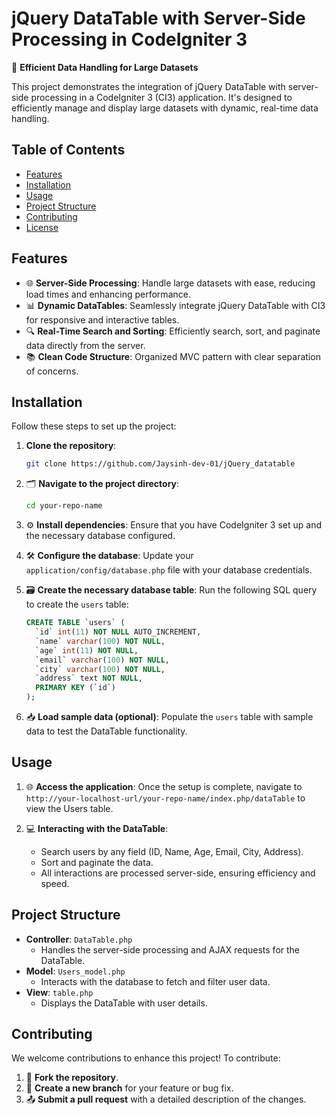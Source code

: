 # jQuery DataTable with Server-Side Processing in CodeIgniter 3

🚀 **Efficient Data Handling for Large Datasets**

This project demonstrates the integration of jQuery DataTable with server-side processing in a CodeIgniter 3 (CI3) application. It's designed to efficiently manage and display large datasets with dynamic, real-time data handling.

## Table of Contents

- [Features](#features)
- [Installation](#installation)
- [Usage](#usage)
- [Project Structure](#project-structure)
- [Contributing](#contributing)
- [License](#license)

## Features

- 🌐 **Server-Side Processing**: Handle large datasets with ease, reducing load times and enhancing performance.
- 📊 **Dynamic DataTables**: Seamlessly integrate jQuery DataTable with CI3 for responsive and interactive tables.
- 🔍 **Real-Time Search and Sorting**: Efficiently search, sort, and paginate data directly from the server.
- 📚 **Clean Code Structure**: Organized MVC pattern with clear separation of concerns.

## Installation

Follow these steps to set up the project:

1. **Clone the repository**:
   ```bash
   git clone https://github.com/Jaysinh-dev-01/jQuery_datatable
   ```

2. 🗂️ **Navigate to the project directory**:
   ```bash
   cd your-repo-name
   ```

3. ⚙️ **Install dependencies**:
   Ensure that you have CodeIgniter 3 set up and the necessary database configured.

4. 🛠️ **Configure the database**:
   Update your `application/config/database.php` file with your database credentials.

5. 🗃️ **Create the necessary database table**:
   Run the following SQL query to create the `users` table:
   ```sql
   CREATE TABLE `users` (
     `id` int(11) NOT NULL AUTO_INCREMENT,
     `name` varchar(100) NOT NULL,
     `age` int(11) NOT NULL,
     `email` varchar(100) NOT NULL,
     `city` varchar(100) NOT NULL,
     `address` text NOT NULL,
     PRIMARY KEY (`id`)
   );
   ```

6. 📥 **Load sample data (optional)**:
   Populate the `users` table with sample data to test the DataTable functionality.

## Usage

1. 🌐 **Access the application**:
   Once the setup is complete, navigate to `http://your-localhost-url/your-repo-name/index.php/dataTable` to view the Users table.

2. 💻 **Interacting with the DataTable**:
   - Search users by any field (ID, Name, Age, Email, City, Address).
   - Sort and paginate the data.
   - All interactions are processed server-side, ensuring efficiency and speed.

## Project Structure

- **Controller**: `DataTable.php`
  - Handles the server-side processing and AJAX requests for the DataTable.
- **Model**: `Users_model.php`
  - Interacts with the database to fetch and filter user data.
- **View**: `table.php`
  - Displays the DataTable with user details.

## Contributing

We welcome contributions to enhance this project! To contribute:

1. 🍴 **Fork the repository**.
2. 🌱 **Create a new branch** for your feature or bug fix.
3. 📤 **Submit a pull request** with a detailed description of the changes.

